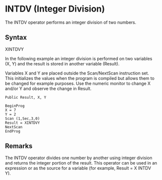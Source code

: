 # INTDV (Integer Division)

The INTDV operator performs an integer division of two numbers.

## Syntax

XINTDVY

In the following example an integer division is performed on two variables (X, Y) and the result is stored in another variable (Result).

Variables X and Y are placed outside the Scan/NextScan instruction set. This initializes the values when the program is compiled but allows them to be changed for example purposes. Use the numeric monitor to change X and/or Y and observe the change in Result.

```
Public Result, X, Y

BeginProg
X = 7
Y = 2
Scan (1,Sec,3,0)
Result = XINTDVY
NextScan
EndProg
```

## Remarks

The INTDV operator divides one number by another using integer division and returns the integer portion of the result. This operator can be used in an expression or as the source for a variable (for example, Result = X INTDV Y).
